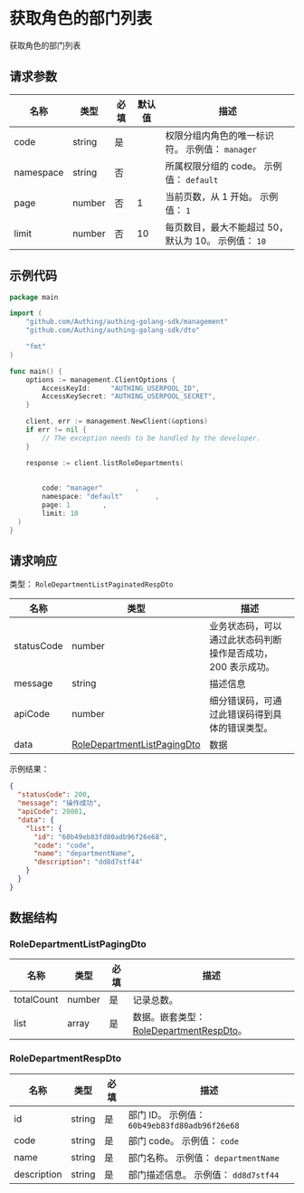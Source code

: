 # 获取角色的部门列表

<!--
  警告⚠️：
  不要直接修改该文档，
  https://github.com/Authing/authing-docs-factory
  使用该项目进行生成
-->

<LastUpdated />

获取角色的部门列表

## 请求参数

| 名称 | 类型 | 必填 | 默认值 | 描述 |
| ---- | ---- | ---- | ---- | ---- |
| code | string  | 是 |  | 权限分组内角色的唯一标识符。 示例值： `manager` |
| namespace | string  | 否 |  | 所属权限分组的 code。 示例值： `default` |
| page | number  | 否 | 1 | 当前页数，从 1 开始。 示例值： `1` |
| limit | number  | 否 | 10 | 每页数目，最大不能超过 50，默认为 10。 示例值： `10` |


## 示例代码

```go
package main

import (
    "github.com/Authing/authing-golang-sdk/management"
    "github.com/Authing/authing-golang-sdk/dto"

    "fmt"
)

func main() {
    options := management.ClientOptions {
        AccessKeyId:     "AUTHING_USERPOOL_ID",
        AccessKeySecret: "AUTHING_USERPOOL_SECRET",
    }

    client, err := management.NewClient(&options)
    if err != nil {
        // The exception needs to be handled by the developer.
    }

    response := client.listRoleDepartments(
    
     
        code: "manager"        , 
        namespace: "default"        , 
        page: 1        , 
        limit: 10        
  )
}
```



## 请求响应

类型： `RoleDepartmentListPaginatedRespDto`

| 名称 | 类型 | 描述 |
| ---- | ---- | ---- |
| statusCode | number | 业务状态码，可以通过此状态码判断操作是否成功，200 表示成功。 |
| message | string | 描述信息 |
| apiCode | number | 细分错误码，可通过此错误码得到具体的错误类型。 |
| data | <a href="#RoleDepartmentListPagingDto">RoleDepartmentListPagingDto</a> | 数据 |



示例结果：

```json
{
  "statusCode": 200,
  "message": "操作成功",
  "apiCode": 20001,
  "data": {
    "list": {
      "id": "60b49eb83fd80adb96f26e68",
      "code": "code",
      "name": "departmentName",
      "description": "dd8d7stf44"
    }
  }
}
```

## 数据结构


### <a id="RoleDepartmentListPagingDto"></a> RoleDepartmentListPagingDto

| 名称 | 类型 | 必填 | 描述 |
| ---- |  ---- | ---- | ---- |
| totalCount | number | 是 | 记录总数。   |
| list | array | 是 | 数据。嵌套类型：<a href="#RoleDepartmentRespDto">RoleDepartmentRespDto</a>。   |


### <a id="RoleDepartmentRespDto"></a> RoleDepartmentRespDto

| 名称 | 类型 | 必填 | 描述 |
| ---- |  ---- | ---- | ---- |
| id | string | 是 | 部门 ID。 示例值： `60b49eb83fd80adb96f26e68`  |
| code | string | 是 | 部门 code。 示例值： `code`  |
| name | string | 是 | 部门名称。 示例值： `departmentName`  |
| description | string | 是 | 部门描述信息。 示例值： `dd8d7stf44`  |


